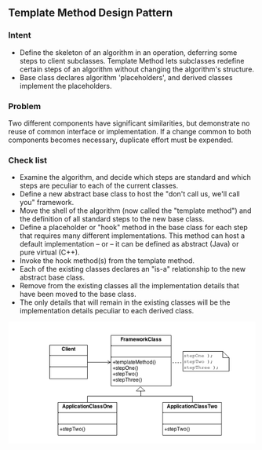 ## Template Method Design Pattern
### Intent
* Define the skeleton of an algorithm in an operation, deferring some steps to client subclasses. Template Method lets subclasses redefine certain steps of an algorithm without changing the algorithm's structure.
* Base class declares algorithm 'placeholders', and derived classes implement the placeholders.
### Problem
Two different components have significant similarities, but demonstrate no reuse of common interface or implementation. If a change common to both components becomes necessary, duplicate effort must be expended.
### Check list
* Examine the algorithm, and decide which steps are standard and which steps are peculiar to each of the current classes.
* Define a new abstract base class to host the "don't call us, we'll call you" framework.
* Move the shell of the algorithm (now called the "template method") and the definition of all standard steps to the new base class.
* Define a placeholder or "hook" method in the base class for each step that requires many different implementations. This method can host a default implementation – or – it can be defined as abstract (Java) or pure virtual (C++).
* Invoke the hook method(s) from the template method.
* Each of the existing classes declares an "is-a" relationship to the new abstract base class.
* Remove from the existing classes all the implementation details that have been moved to the base class.
* The only details that will remain in the existing classes will be the implementation details peculiar to each derived class.

![image](./Template.png)
